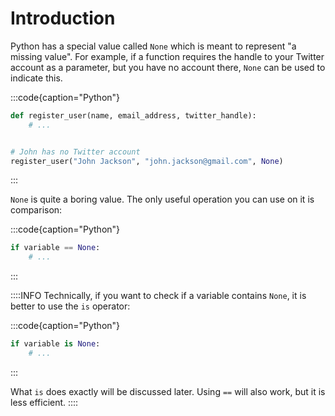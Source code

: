 # Introduction

Python has a special value called `None` which is meant to represent "a missing value".
For example, if a function requires the handle to your Twitter account as a parameter, but you have no account there, `None` can be used to indicate this.

:::code{caption="Python"}

```python
def register_user(name, email_address, twitter_handle):
    # ...


# John has no Twitter account
register_user("John Jackson", "john.jackson@gmail.com", None)
```

:::

`None` is quite a boring value.
The only useful operation you can use on it is comparison:

:::code{caption="Python"}

```python
if variable == None:
    # ...
```

:::

::::INFO
Technically, if you want to check if a variable contains `None`, it is better to use the `is` operator:

:::code{caption="Python"}

```python
if variable is None:
    # ...
```

:::

What `is` does exactly will be discussed later.
Using `==` will also work, but it is less efficient.
::::
